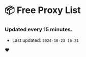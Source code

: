 # :package: Free Proxy List
### Updated every 15 minutes.

- Last updated: `2024-10-23 16:21`

:heart:
